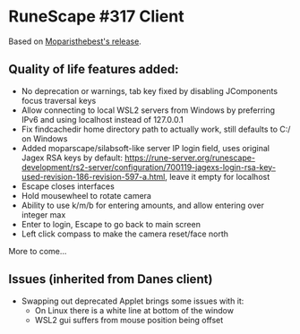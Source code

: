 # RuneScape #317 Client

Based on [Moparisthebest's release](https://www.moparisthebest.com/downloads/rs317.rar).

## Quality of life features added:
- No deprecation or warnings, tab key fixed by disabling JComponents focus traversal keys
- Allow connecting to local WSL2 servers from Windows by preferring IPv6 and using localhost instead of 127.0.0.1
- Fix findcachedir home directory path to actually work, still defaults to C:/ on Windows
- Added moparscape/silabsoft-like server IP login field, uses original Jagex RSA keys by default: https://rune-server.org/runescape-development/rs2-server/configuration/700119-jagexs-login-rsa-key-used-revision-186-revision-597-a.html, leave it empty for localhost
- Escape closes interfaces
- Hold mousewheel to rotate camera
- Ability to use k/m/b for entering amounts, and allow entering over integer max
- Enter to login, Escape to go back to main screen
- Left click compass to make the camera reset/face north

More to come...

## Issues (inherited from Danes client)
- Swapping out deprecated Applet brings some issues with it:
  - On Linux there is a white line at bottom of the window
  - WSL2 gui suffers from mouse position being offset
